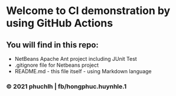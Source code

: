 # Welcome to CI demonstration by using GitHub Actions

## You will find in this repo:

* NetBeans Apache Ant project including JUnit Test
* .gitignore file for Netbeans project
* README.md - this file itself - using Markdown language

### © 2021 phuchlh | fb/hongphuc.huynhle.1
